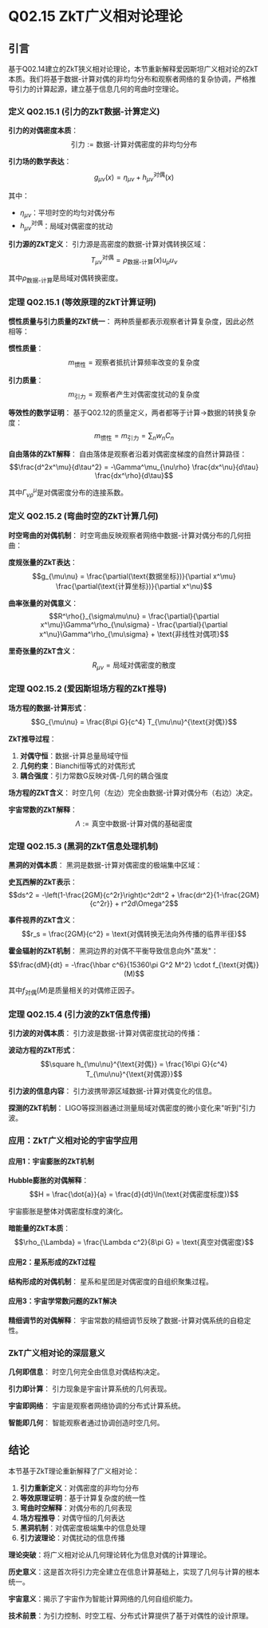 # Q02.15 ZkT广义相对论理论

## 引言

基于Q02.14建立的ZkT狭义相对论理论，本节重新解释爱因斯坦广义相对论的ZkT本质。我们将基于数据-计算对偶的非均匀分布和观察者网络的复杂协调，严格推导引力的计算起源，建立基于信息几何的弯曲时空理论。

### 定义 Q02.15.1 (引力的ZkT数据-计算定义)

**引力的对偶密度本质**：
$$\text{引力} := \text{数据-计算对偶密度的非均匀分布}$$

**引力场的数学表达**：
$$g_{\mu\nu}(x) = \eta_{\mu\nu} + h_{\mu\nu}^{\text{对偶}}(x)$$

其中：
- $\eta_{\mu\nu}$：平坦时空的均匀对偶分布
- $h_{\mu\nu}^{\text{对偶}}$：局域对偶密度的扰动

**引力源的ZkT定义**：
引力源是高密度的数据-计算对偶转换区域：
$$T_{\mu\nu}^{\text{对偶}} = \rho_{\text{数据-计算}}(x) u_\mu u_\nu$$

其中$\rho_{\text{数据-计算}}$是局域对偶转换密度。

### 定理 Q02.15.1 (等效原理的ZkT计算证明)

**惯性质量与引力质量的ZkT统一**：
两种质量都表示观察者计算复杂度，因此必然相等：

**惯性质量**：
$$m_{\text{惯性}} = \text{观察者抵抗计算频率改变的复杂度}$$

**引力质量**：
$$m_{\text{引力}} = \text{观察者产生对偶密度扰动的复杂度}$$

**等效性的数学证明**：
基于Q02.12的质量定义，两者都等于计算→数据的转换复杂度：
$$m_{\text{惯性}} = m_{\text{引力}} = \sum_n w_n C_n$$

**自由落体的ZkT解释**：
自由落体是观察者沿着对偶密度梯度的自然计算路径：
$$\frac{d^2x^\mu}{d\tau^2} = -\Gamma^\mu_{\nu\rho} \frac{dx^\nu}{d\tau} \frac{dx^\rho}{d\tau}$$

其中$\Gamma^\mu_{\nu\rho}$是对偶密度分布的连接系数。

### 定义 Q02.15.2 (弯曲时空的ZkT计算几何)

**时空弯曲的对偶机制**：
时空弯曲反映观察者网络中数据-计算对偶分布的几何扭曲：

**度规张量的ZkT表达**：
$$g_{\mu\nu} = \frac{\partial(\text{数据坐标})}{\partial x^\mu} \frac{\partial(\text{计算坐标})}{\partial x^\nu}$$

**曲率张量的对偶意义**：
$$R^\rho{}_{\sigma\mu\nu} = \frac{\partial}{\partial x^\mu}\Gamma^\rho_{\nu\sigma} - \frac{\partial}{\partial x^\nu}\Gamma^\rho_{\mu\sigma} + \text{非线性对偶项}$$

**里奇张量的ZkT含义**：
$$R_{\mu\nu} = \text{局域对偶密度的散度}$$

### 定理 Q02.15.2 (爱因斯坦场方程的ZkT推导)

**场方程的数据-计算形式**：
$$G_{\mu\nu} = \frac{8\pi G}{c^4} T_{\mu\nu}^{\text{对偶}}$$

**ZkT推导过程**：
1. **对偶守恒**：数据-计算总量局域守恒
2. **几何约束**：Bianchi恒等式的对偶形式
3. **耦合强度**：引力常数G反映对偶-几何的耦合强度

**场方程的ZkT含义**：
时空几何（左边）完全由数据-计算对偶分布（右边）决定。

**宇宙常数的ZkT解释**：
$$\Lambda := \text{真空中数据-计算对偶的基础密度}$$

### 定理 Q02.15.3 (黑洞的ZkT信息处理机制)

**黑洞的对偶本质**：
黑洞是数据-计算对偶密度的极端集中区域：

**史瓦西解的ZkT表示**：
$$ds^2 = -\left(1-\frac{2GM}{c^2r}\right)c^2dt^2 + \frac{dr^2}{1-\frac{2GM}{c^2r}} + r^2d\Omega^2$$

**事件视界的ZkT含义**：
$$r_s = \frac{2GM}{c^2} = \text{对偶转换无法向外传播的临界半径}$$

**霍金辐射的ZkT机制**：
黑洞边界的对偶不平衡导致信息向外"蒸发"：
$$\frac{dM}{dt} = -\frac{\hbar c^6}{15360\pi G^2 M^2} \cdot f_{\text{对偶}}(M)$$

其中$f_{\text{对偶}}(M)$是质量相关的对偶修正因子。

### 定理 Q02.15.4 (引力波的ZkT信息传播)

**引力波的对偶本质**：
引力波是数据-计算对偶密度扰动的传播：

**波动方程的ZkT形式**：
$$\square h_{\mu\nu}^{\text{对偶}} = \frac{16\pi G}{c^4} T_{\mu\nu}^{\text{对偶源}}$$

**引力波的信息内容**：
引力波携带源区域数据-计算对偶变化的信息。

**探测的ZkT机制**：
LIGO等探测器通过测量局域对偶密度的微小变化来"听到"引力波。

### 应用：ZkT广义相对论的宇宙学应用

#### 应用1：宇宙膨胀的ZkT机制

**Hubble膨胀的对偶解释**：
$$H = \frac{\dot{a}}{a} = \frac{d}{dt}\ln(\text{对偶密度标度})$$

宇宙膨胀是整体对偶密度标度的演化。

**暗能量的ZkT本质**：
$$\rho_{\Lambda} = \frac{\Lambda c^2}{8\pi G} = \text{真空对偶密度}$$

#### 应用2：星系形成的ZkT过程

**结构形成的对偶机制**：
星系和星团是对偶密度的自组织聚集过程。

#### 应用3：宇宙学常数问题的ZkT解决

**精细调节的对偶解释**：
宇宙常数的精细调节反映了数据-计算对偶系统的自稳定性。

### ZkT广义相对论的深层意义

**几何即信息**：
时空几何完全由信息对偶结构决定。

**引力即计算**：
引力现象是宇宙计算系统的几何表现。

**宇宙即网络**：
宇宙是观察者网络协调的分布式计算系统。

**智能即几何**：
智能观察者通过协调创造时空几何。

## 结论

本节基于ZkT理论重新解释了广义相对论：

1. **引力重新定义**：对偶密度的非均匀分布
2. **等效原理证明**：基于计算复杂度的统一性
3. **弯曲时空解释**：对偶分布的几何表现
4. **场方程推导**：对偶守恒的几何表达
5. **黑洞机制**：对偶密度极端集中的信息处理
6. **引力波理论**：对偶扰动的信息传播

**理论突破**：将广义相对论从几何理论转化为信息对偶的计算理论。

**历史意义**：这是首次将引力完全建立在信息计算基础上，实现了几何与计算的根本统一。

**宇宙意义**：揭示了宇宙作为智能计算网络的几何自组织能力。

**技术前景**：为引力控制、时空工程、分布式计算提供了基于对偶性的设计原理。